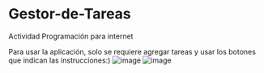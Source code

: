 # Gestor-de-Tareas
Actividad Programación para internet

Para usar la aplicación, solo se requiere agregar tareas y usar los botones que indican las instrucciones:)
![image](https://github.com/user-attachments/assets/b940879b-2531-4b48-aa6f-0a18fa03f5a9)
![image](https://github.com/user-attachments/assets/9a4ae3a2-4171-418e-99c8-17f8c37a3486)


